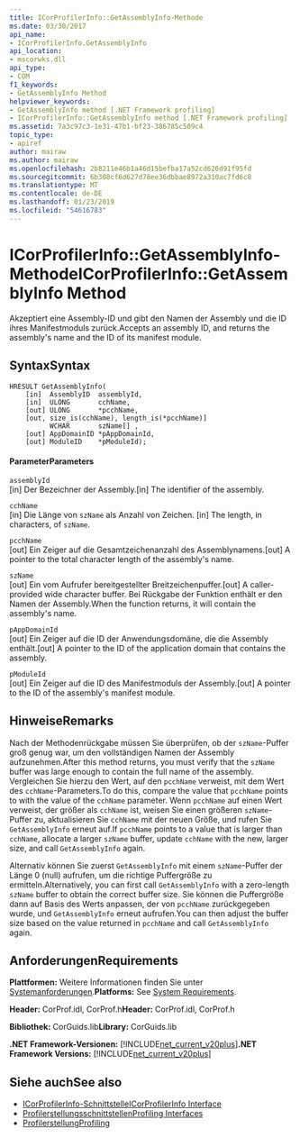 ```yaml
---
title: ICorProfilerInfo::GetAssemblyInfo-Methode
ms.date: 03/30/2017
api_name:
- ICorProfilerInfo.GetAssemblyInfo
api_location:
- mscorwks.dll
api_type:
- COM
f1_keywords:
- GetAssemblyInfo Method
helpviewer_keywords:
- GetAssemblyInfo method [.NET Framework profiling]
- ICorProfilerInfo::GetAssemblyInfo method [.NET Framework profiling]
ms.assetid: 7a3c97c3-1e31-47b1-bf23-386785c509c4
topic_type:
- apiref
author: mairaw
ms.author: mairaw
ms.openlocfilehash: 2b8211e46b1a46d15befba17a52cd626d91f95fd
ms.sourcegitcommit: 6b308cf6d627d78ee36dbbae8972a310ac7fd6c8
ms.translationtype: MT
ms.contentlocale: de-DE
ms.lasthandoff: 01/23/2019
ms.locfileid: "54616783"
---
```

# <a name="icorprofilerinfogetassemblyinfo-method"></a><span data-ttu-id="e8337-102">ICorProfilerInfo::GetAssemblyInfo-Methode</span><span class="sxs-lookup"><span data-stu-id="e8337-102">ICorProfilerInfo::GetAssemblyInfo Method</span></span>
<span data-ttu-id="e8337-103">Akzeptiert eine Assembly-ID und gibt den Namen der Assembly und die ID ihres Manifestmoduls zurück.</span><span class="sxs-lookup"><span data-stu-id="e8337-103">Accepts an assembly ID, and returns the assembly's name and the ID of its manifest module.</span></span>  
  
## <a name="syntax"></a><span data-ttu-id="e8337-104">Syntax</span><span class="sxs-lookup"><span data-stu-id="e8337-104">Syntax</span></span>  
  
```  
HRESULT GetAssemblyInfo(  
    [in]  AssemblyID  assemblyId,  
    [in]  ULONG       cchName,  
    [out] ULONG       *pcchName,  
    [out, size_is(cchName), length_is(*pcchName)]  
          WCHAR       szName[] ,  
    [out] AppDomainID *pAppDomainId,  
    [out] ModuleID    *pModuleId);  
```  
  
#### <a name="parameters"></a><span data-ttu-id="e8337-105">Parameter</span><span class="sxs-lookup"><span data-stu-id="e8337-105">Parameters</span></span>  
 `assemblyId`  
 <span data-ttu-id="e8337-106">[in] Der Bezeichner der Assembly.</span><span class="sxs-lookup"><span data-stu-id="e8337-106">[in] The identifier of the assembly.</span></span>  
  
 `cchName`  
 <span data-ttu-id="e8337-107">[in] Die Länge von `szName` als Anzahl von Zeichen. </span><span class="sxs-lookup"><span data-stu-id="e8337-107">[in] The length, in characters, of `szName`.</span></span>  
  
 `pcchName`  
 <span data-ttu-id="e8337-108">[out] Ein Zeiger auf die Gesamtzeichenanzahl des Assemblynamens.</span><span class="sxs-lookup"><span data-stu-id="e8337-108">[out] A pointer to the total character length of the assembly's name.</span></span>  
  
 `szName`  
 <span data-ttu-id="e8337-109">[out] Ein vom Aufrufer bereitgestellter Breitzeichenpuffer.</span><span class="sxs-lookup"><span data-stu-id="e8337-109">[out] A caller-provided wide character buffer.</span></span> <span data-ttu-id="e8337-110">Bei Rückgabe der Funktion enthält er den Namen der Assembly.</span><span class="sxs-lookup"><span data-stu-id="e8337-110">When the function returns, it will contain the assembly's name.</span></span>  
  
 `pAppDomainId`  
 <span data-ttu-id="e8337-111">[out] Ein Zeiger auf die ID der Anwendungsdomäne, die die Assembly enthält.</span><span class="sxs-lookup"><span data-stu-id="e8337-111">[out] A pointer to the ID of the application domain that contains the assembly.</span></span>  
  
 `pModuleId`  
 <span data-ttu-id="e8337-112">[out] Ein Zeiger auf die ID des Manifestmoduls der Assembly.</span><span class="sxs-lookup"><span data-stu-id="e8337-112">[out] A pointer to the ID of the assembly's manifest module.</span></span>  
  
## <a name="remarks"></a><span data-ttu-id="e8337-113">Hinweise</span><span class="sxs-lookup"><span data-stu-id="e8337-113">Remarks</span></span>  
 <span data-ttu-id="e8337-114">Nach der Methodenrückgabe müssen Sie überprüfen, ob der `szName`-Puffer groß genug war, um den vollständigen Namen der Assembly aufzunehmen.</span><span class="sxs-lookup"><span data-stu-id="e8337-114">After this method returns, you must verify that the `szName` buffer was large enough to contain the full name of the assembly.</span></span> <span data-ttu-id="e8337-115">Vergleichen Sie hierzu den Wert, auf den `pcchName` verweist, mit dem Wert des `cchName`-Parameters.</span><span class="sxs-lookup"><span data-stu-id="e8337-115">To do this, compare the value that `pcchName` points to with the value of the `cchName` parameter.</span></span> <span data-ttu-id="e8337-116">Wenn `pcchName` auf einen Wert verweist, der größer als `cchName` ist, weisen Sie einen größeren `szName`-Puffer zu, aktualisieren Sie `cchName` mit der neuen Größe, und rufen Sie `GetAssemblyInfo` erneut auf.</span><span class="sxs-lookup"><span data-stu-id="e8337-116">If `pcchName` points to a value that is larger than `cchName`, allocate a larger `szName` buffer, update `cchName` with the new, larger size, and call `GetAssemblyInfo` again.</span></span>  
  
 <span data-ttu-id="e8337-117">Alternativ können Sie zuerst `GetAssemblyInfo` mit einem `szName`-Puffer der Länge 0 (null) aufrufen, um die richtige Puffergröße zu ermitteln.</span><span class="sxs-lookup"><span data-stu-id="e8337-117">Alternatively, you can first call `GetAssemblyInfo` with a zero-length `szName` buffer to obtain the correct buffer size.</span></span> <span data-ttu-id="e8337-118">Sie können die Puffergröße dann auf Basis des Werts anpassen, der von `pcchName` zurückgegeben wurde, und `GetAssemblyInfo` erneut aufrufen.</span><span class="sxs-lookup"><span data-stu-id="e8337-118">You can then adjust the buffer size based on the value returned in `pcchName` and call `GetAssemblyInfo` again.</span></span>  
  
## <a name="requirements"></a><span data-ttu-id="e8337-119">Anforderungen</span><span class="sxs-lookup"><span data-stu-id="e8337-119">Requirements</span></span>  
 <span data-ttu-id="e8337-120">**Plattformen:** Weitere Informationen finden Sie unter [Systemanforderungen](../../../../docs/framework/get-started/system-requirements.md).</span><span class="sxs-lookup"><span data-stu-id="e8337-120">**Platforms:** See [System Requirements](../../../../docs/framework/get-started/system-requirements.md).</span></span>  
  
 <span data-ttu-id="e8337-121">**Header:** CorProf.idl, CorProf.h</span><span class="sxs-lookup"><span data-stu-id="e8337-121">**Header:** CorProf.idl, CorProf.h</span></span>  
  
 <span data-ttu-id="e8337-122">**Bibliothek:** CorGuids.lib</span><span class="sxs-lookup"><span data-stu-id="e8337-122">**Library:** CorGuids.lib</span></span>  
  
 <span data-ttu-id="e8337-123">**.NET Framework-Versionen:** [!INCLUDE[net_current_v20plus](../../../../includes/net-current-v20plus-md.md)]</span><span class="sxs-lookup"><span data-stu-id="e8337-123">**.NET Framework Versions:** [!INCLUDE[net_current_v20plus](../../../../includes/net-current-v20plus-md.md)]</span></span>  
  
## <a name="see-also"></a><span data-ttu-id="e8337-124">Siehe auch</span><span class="sxs-lookup"><span data-stu-id="e8337-124">See also</span></span>
- [<span data-ttu-id="e8337-125">ICorProfilerInfo-Schnittstelle</span><span class="sxs-lookup"><span data-stu-id="e8337-125">ICorProfilerInfo Interface</span></span>](../../../../docs/framework/unmanaged-api/profiling/icorprofilerinfo-interface.md)
- [<span data-ttu-id="e8337-126">Profilerstellungsschnittstellen</span><span class="sxs-lookup"><span data-stu-id="e8337-126">Profiling Interfaces</span></span>](../../../../docs/framework/unmanaged-api/profiling/profiling-interfaces.md)
- [<span data-ttu-id="e8337-127">Profilerstellung</span><span class="sxs-lookup"><span data-stu-id="e8337-127">Profiling</span></span>](../../../../docs/framework/unmanaged-api/profiling/index.md)
